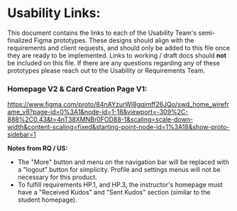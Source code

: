 # Usability Links:
This document contains the links to each of the Usability Team's semi-finalized Figma prototypes. These designs should align with the requirements and client requests, and should only be added to this file
once they are ready to be implemented. Links to working / draft docs should **not** be included on this file. If there
are any questions regarding any of these prototypes please reach out to the Usability or Requirements Team.    

### Homepage V2 & Card Creation Page V1:
https://www.figma.com/proto/84nAYzurWI8gqjmff26JQo/swd_home_wireframe_v8?page-id=0%3A1&node-id=1-18&viewport=-309%2C-888%2C0.43&t=4nT38XMNBr0FOD88-1&scaling=scale-down-width&content-scaling=fixed&starting-point-node-id=1%3A18&show-proto-sidebar=1

**Notes from RQ / US:**
   * The "More" button and menu on the navigation bar will be replaced with a "logout" button for simplicity. Profile and settings menus will not be necessary for this product.  
   * To fulfill requirements HP.1, and HP.3, the instructor's homepage must have a "Received Kudos" and "Sent Kudos" section (similar to the student homepage).   
